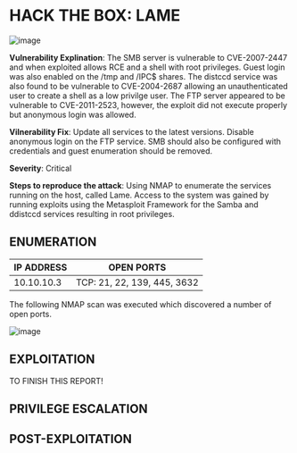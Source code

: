 # HACK THE BOX: LAME 

![image](https://github.com/Gladoodles/hackthebox_machines/assets/96867367/e24cc444-abba-43ca-af87-98ad93bac192)

**Vulnerability Explination**: The SMB server is vulnerable to CVE-2007-2447 and when exploited allows RCE and a shell with root privileges. Guest login was also enabled on the /tmp and /IPC$ shares. The distccd service was also found to be vulnerable to CVE-2004-2687 allowing an unauthenticated user to create a shell as a low privilge user. The FTP server appeared to be vulnerable to CVE-2011-2523, however, the exploit did not execute properly but anonymous login was allowed. 

**Vilnerability Fix**: Update all services to the latest versions. Disable anonymous login on the FTP service. SMB should also be configured with credentials and guest enumeration should be removed. 

**Severity**: Critical

**Steps to reproduce the attack**: Using NMAP to enumerate the services running on the host, called Lame. Access to the system was gained by running exploits using the Metasploit Framework for the Samba and ddistccd services resulting in root privileges. 

## ENUMERATION
| **IP ADDRESS** | **OPEN PORTS** |
|----------|--------------------|
| 10.10.10.3 | TCP: 21, 22, 139, 445, 3632 |

The following NMAP scan was executed which discovered a number of open ports. 

![image](https://github.com/Gladoodles/hackthebox_machines/assets/96867367/933e9f64-e0cf-4216-9eea-5b7a86fdacaa)



## EXPLOITATION

TO FINISH THIS REPORT!

## PRIVILEGE ESCALATION 

## POST-EXPLOITATION 





